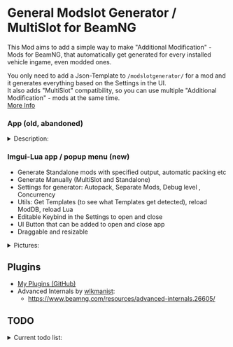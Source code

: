 # General Modslot Generator / MultiSlot for BeamNG
This Mod aims to add a simple way to make "Additional Modification" - Mods for BeamNG, that automatically get generated for every installed vehicle ingame, even modded ones.

You only need to add a Json-Template to ```/modslotgenerator/``` for a mod and it generates everything based on the Settings in the UI.  
It also adds "MultiSlot" compatibility, so you can use multiple "Additional Modification" - mods at the same time.  
[More Info](https://toemmsen.ch/posts/multislot/)
### App (old, abandoned)

<details>
<summary>Description:</summary>

A simple to the UI addable app to generate all the mods manually or generate a specific one by entering your templates location.  
Can also generate everything as a separate, non Mulislot mod.  

</details>

### Imgui-Lua app / popup menu (new)
- Generate Standalone mods with specified output, automatic packing etc
- Generate Manually (MultiSlot and Standalone)
- Settings for generator: Autopack, Separate Mods, Debug level , Concurrency
- Utils: Get Templates (to see what Templates get detected), reload ModDB, reload Lua
- Editable Keybind in the Settings to open and close
- UI Button that can be added to open and close app
- Draggable and resizable
<details>
<summary> Pictures: </summary>

![Generate Standalone Tab](.readmeImages/page1.png)
![Generate Manually Tab](.readmeImages/page2.png)
![Settings Tab](.readmeImages/page3.png)
![Utils Tab](.readmeImages/page4.png)



</details>

## Plugins
- [My Plugins (GitHub)](https://github.com/Toemmsen96/MultiSlotPlugins)
- Advanced Internals by [wlkmanist](https://www.beamng.com/members/wlkmanist.529857/):
    - https://www.beamng.com/resources/advanced-internals.26605/

## TODO
<details>
<summary>Current todo list:</summary>

- [ ] **Fix UI issue ingame!!!**
- [ ] Automatically create a Body with a Mod slot for non modslot vehicles, or solve the issue otherwise, maybe Plate-Slot.
- [X] Compatibility to MultiSlot for all Mod-Slot-mods _Works_  
- [ ] Tutorial on creating Plugins for this
- [X] Change Menu-Setting to Debug-Level instead of Detailed Debug toggle _Somewhat implemented_
- [ ]  (Later maybe) Add Editor tab, to make Templates inside BeamNG
</details>



